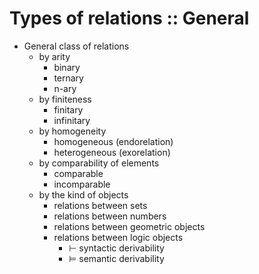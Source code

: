 # Types of relations :: General

* General class of relations
  - by arity
    - binary
    - ternary
    - n-ary
  - by finiteness
    - finitary
    - infinitary
  - by homogeneity
    - homogeneous (endorelation)
    - heterogeneous (exorelation)
  - by comparability of elements
    - comparable
    - incomparable
  - by the kind of objects
    - relations between sets
    - relations between numbers
    - relations between geometric objects
    - relations between logic objects
      - ⊢ syntactic derivability
      - ⊨ semantic derivability
